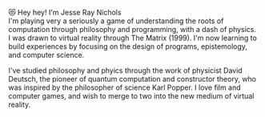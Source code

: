 😻 Hey hey! I'm Jesse Ray Nichols  
I'm playing very a seriously a game of understanding the roots of computation through philosophy and programming, with a dash of physics.  
I was drawn to virtual reality through The Matrix (1999).
I'm now learning to build experiences by focusing on the design of programs, epistemology, and computer science.  

I've studied philosophy and phyics through the work of physicist David Deutsch, the pioneer of quantum computation and constructor theory, who was inspired by
the philosopher of science Karl Popper.   I love film and computer games, and wish to merge to two into the new medium of virtual reality.

